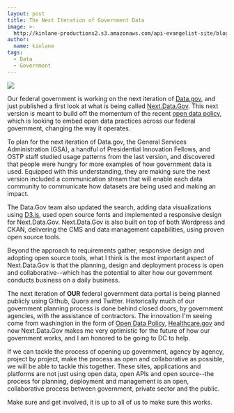 ```yaml
---
layout: post
title: The Next Iteration of Government Data
image: >-
  http://kinlane-productions2.s3.amazonaws.com/api-evangelist-site/blog/next-data-gov-screenshot.png
author:
  name: kinlane
tags:
  - Data
  - Government
---
```

[![](https://s3.amazonaws.com/kinlane-productions2/federal-government/data-gov/next-data-gov-screenshot.png)](http://next.data.gov/)

Our federal government is working on the next iteration of [Data.gov](http://data.gov "Data.gov"), and just published a first look at what is being called [Next.Data.Gov](http://next.data.gov/). This next version is meant to build off the momentum of the recent [open data policy](http://project-open-data.github.io/), which is looking to embed open data practices across our federal government, changing the way it operates.

To plan for the next iteration of Data.gov, the General Services Administration (GSA), a handful of Presidential Innovation Fellows, and OSTP staff studied usage patterns from the last version, and discovered that people were hungry for more examples of how government data is used. Equipped with this understanding, they are making sure the next version included a communication stream that will enable each data community to communicate how datasets are being used and making an impact.

The Data.Gov team also updated the search, adding data visualizations using [D3.js](http://d3js.org/), used open source fonts and implemented a responsive design for Next.Data.Gov. Next.Data.Gov is also built on top of both Wordpress and CKAN, delivering the CMS and data management capabilities, using proven open source tools.

Beyond the approach to requirements gather, responsive design and adopting open source tools, what I think is the most important aspect of Next.Data.Gov is that the planning, design and deployment process is open and collaborative--which has the potential to alter how our government conducts business on a daily business.

The next iteration of **OUR** federal government data portal is being planned publicly using Github, Quora and Twitter. Historically much of our government planning process is done behind closed doors, by government agencies, with the assistance of contractors. The innovation I'm seeing come from washington in the form of [Open Data Policy](http://project-open-data.github.io/), [Healthcare.gov](http://www.theatlantic.com/technology/archive/2013/06/healthcaregov-code-developed-by-the-people-and-for-the-people-released-back-to-the-people/277295/) and now Next.Data.Gov makes me very optimistic for the future of how our government works, and I am honored to be going to DC to help.

If we can tackle the process of opening up government, agency by agency, project by project, make the process as open and collaborative as possible, we will be able to tackle this together. These sites, applications and platforms are not just using open data, open APIs and open source--the process for planning, deployment and management is an open, collaborative process between government, private sector and the public.

Make sure and get involved, it is up to all of us to make sure this works.